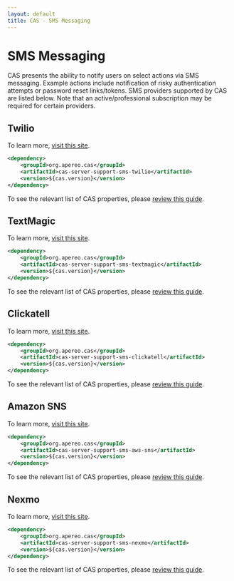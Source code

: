 ```yaml
---
layout: default
title: CAS - SMS Messaging
---
```


# SMS Messaging

CAS presents the ability to notify users on select actions via SMS messaging. Example actions include notification of risky authentication attempts
or password reset links/tokens. SMS providers supported by CAS are listed below. Note that an active/professional subscription may be required for certain
providers.

## Twilio

To learn more, [visit this site](https://www.twilio.com/).

```xml
<dependency>
    <groupId>org.apereo.cas</groupId>
    <artifactId>cas-server-support-sms-twilio</artifactId>
    <version>${cas.version}</version>
</dependency>
```

To see the relevant list of CAS properties, please [review this guide](Configuration-Properties.html#twilio).

## TextMagic

To learn more, [visit this site](https://www.textmagic.com/).

```xml
<dependency>
    <groupId>org.apereo.cas</groupId>
    <artifactId>cas-server-support-sms-textmagic</artifactId>
    <version>${cas.version}</version>
</dependency>
```

To see the relevant list of CAS properties, please [review this guide](Configuration-Properties.html#textmagic).

## Clickatell

To learn more, [visit this site](http://www.clickatell.com/).

```xml
<dependency>
    <groupId>org.apereo.cas</groupId>
    <artifactId>cas-server-support-sms-clickatell</artifactId>
    <version>${cas.version}</version>
</dependency>
```

To see the relevant list of CAS properties, please [review this guide](Configuration-Properties.html#clickatell).

## Amazon SNS

To learn more, [visit this site](https://docs.aws.amazon.com/sns).

```xml
<dependency>
    <groupId>org.apereo.cas</groupId>
    <artifactId>cas-server-support-sms-aws-sns</artifactId>
    <version>${cas.version}</version>
</dependency>
```

To see the relevant list of CAS properties, please [review this guide](Configuration-Properties.html#amazon-sns).

## Nexmo

To learn more, [visit this site](https://dashboard.nexmo.com/).

```xml
<dependency>
    <groupId>org.apereo.cas</groupId>
    <artifactId>cas-server-support-sms-nexmo</artifactId>
    <version>${cas.version}</version>
</dependency>
```

To see the relevant list of CAS properties, please [review this guide](Configuration-Properties.html#nexmo).
